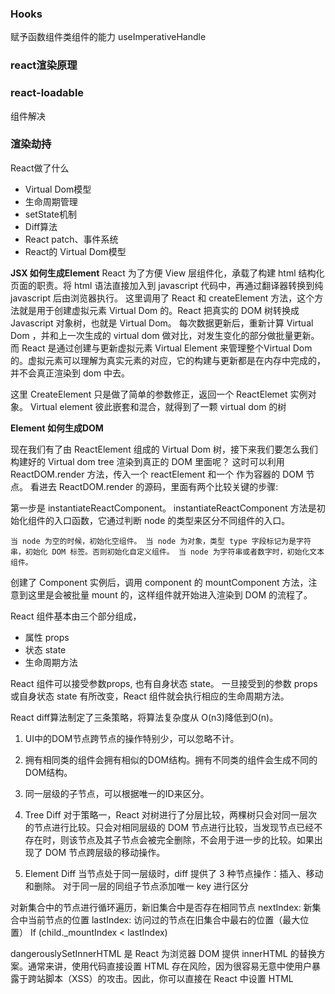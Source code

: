 ### Hooks 
赋予函数组件类组件的能力
useImperativeHandle

### react渲染原理


### react-loadable
组件解决

### 渲染劫持


React做了什么
- Virtual Dom模型
- 生命周期管理
- setState机制
- Diff算法
- React patch、事件系统
- React的 Virtual Dom模型



**JSX 如何生成Element**
React 为了方便 View 层组件化，承载了构建 html 结构化页面的职责。将 html 语法直接加入到 javascript 代码中，再通过翻译器转换到纯 javascript 后由浏览器执行。
这里调用了 React 和 createElement 方法，这个方法就是用于创建虚拟元素 Virtual Dom 的。React 把真实的 DOM 树转换成 Javascript 对象树，也就是 Virtual Dom。 每次数据更新后，重新计算 Virtual Dom ，并和上一次生成的 virtual dom 做对比，对发生变化的部分做批量更新。而 React 是通过创建与更新虚拟元素 Virtual Element 来管理整个Virtual Dom 的。虚拟元素可以理解为真实元素的对应，它的构建与更新都是在内存中完成的，并不会真正渲染到 dom 中去。
                                         
这里 CreateElement 只是做了简单的参数修正，返回一个 ReactElemet 实例对象。
Virtual element 彼此嵌套和混合，就得到了一颗 virtual dom 的树

**Element 如何生成DOM**

现在我们有了由 ReactElement 组成的 Virtual Dom 树，接下来我们要怎么我们构建好的 Virtual dom tree 渲染到真正的 DOM 里面呢？
这时可以利用 ReactDOM.render 方法，传入一个 reactElement 和一个 作为容器的 DOM 节点。
看进去 ReactDOM.render 的源码，里面有两个比较关键的步骤:

第一步是 instantiateReactComponent。
instantiateReactComponent 方法是初始化组件的入口函数，它通过判断 node 的类型来区分不同组件的入口。

`当 node 为空的时候，初始化空组件。
当 node 为对象，类型 type 字段标记为是字符串，初始化 DOM 标签。否则初始化自定义组件。
当 node 为字符串或者数字时，初始化文本组件。`

创建了 Component 实例后，调用 component 的 mountComponent 方法，注意到这里是会被批量 mount 的，这样组件就开始进入渲染到 DOM 的流程了。


React 组件基本由三个部分组成，

- 属性 props
- 状态 state
- 生命周期方法

React 组件可以接受参数props, 也有自身状态 state。
一旦接受到的参数 props 或自身状态 state 有所改变，React 组件就会执行相应的生命周期方法。


React diff算法制定了三条策略，将算法复杂度从 O(n3)降低到O(n)。

1. UI中的DOM节点跨节点的操作特别少，可以忽略不计。
2. 拥有相同类的组件会拥有相似的DOM结构。拥有不同类的组件会生成不同的DOM结构。
3. 同一层级的子节点，可以根据唯一的ID来区分。


1. Tree Diff
对于策略一，React 对树进行了分层比较，两棵树只会对同一层次的节点进行比较。只会对相同层级的 DOM 节点进行比较，当发现节点已经不存在时，则该节点及其子节点会被完全删除，不会用于进一步的比较。如果出现了 DOM 节点跨层级的移动操作。
2. Element Diff
当节点处于同一层级时，diff 提供了 3 种节点操作：插入、移动和删除。
对于同一层的同组子节点添加唯一 key 进行区分

对新集合中的节点进行循环遍历，新旧集合中是否存在相同节点
nextIndex: 新集合中当前节点的位置
lastIndex: 访问过的节点在旧集合中最右的位置（最大位置）
If (child._mountIndex < lastIndex)


dangerouslySetInnerHTML 是 React 为浏览器 DOM 提供 innerHTML 的替换方案。通常来讲，使用代码直接设置 HTML 存在风险，因为很容易无意中使用户暴露于跨站脚本（XSS）的攻击。因此，你可以直接在 React 中设置 HTML